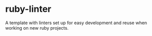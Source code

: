 # ruby-linter
A template with linters set up for easy development and reuse when working on new ruby projects.
